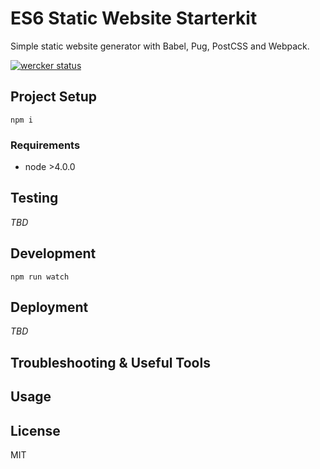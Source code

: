 # ES6 Static Website Starterkit

Simple static website generator with Babel, Pug, PostCSS and Webpack.

[![wercker status](https://app.wercker.com/status/46992c4a62c4ef5cddf23d7ef1de332f/s "wercker status")](https://app.wercker.com/project/bykey/46992c4a62c4ef5cddf23d7ef1de332f)

## Project Setup

`npm i`

### Requirements

- node >4.0.0

## Testing

_TBD_

## Development

`npm run watch`

## Deployment

_TBD_

## Troubleshooting & Useful Tools


## Usage


## License

MIT
